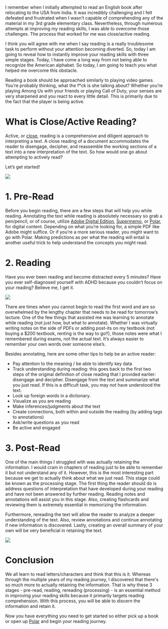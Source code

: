 I remember when I initially attempted to read an English book after relocating to the USA from India. It was incredibly challenging and I felt defeated and frustrated when I wasn’t capable of comprehending any of the material in my 3rd grade elementary class. Nevertheless, through numerous attempts at improving my reading skills, I was able to overcome those challenges. The process that worked for me was close/active reading.

 I think you will agree with me when I say reading is a really troublesome task to perform without your attention becoming diverted. So, today I am going to reveal how to instantly improve your reading skills with three simple stages. Today, I have come a long way from not being able to recognize the American alphabet. So today, I am going to teach you what helped me overcome this obstacle.

Reading a book should be approached similarly to playing video games. You’re probably thinking, what the f*ck is she talking about? Whether you’re playing Among Us with your friends or playing Call of Duty, your senses are very sharpened and you react to every little detail. This is primarily due to the fact that the player is being active.

# What is Close/Active Reading?

Active, or <a href="https://cdn.vanderbilt.edu/vu-wp0/wp-content/uploads/sites/164/2019/03/28042440/Reading-Active-Reading-Strategies-Close-Reading.pdf">close</a>, reading is a comprehensive and diligent approach to interpreting a text. A close reading of a document accommodates the reader to disengage, decipher, and reassemble the working sections of a text into a new interpretation of the text. So how would one go about attempting to actively read?

Let’s get started!
  
<img class="img-fluid" src="https://i.imgur.com/38NzSxW.gif">

# 1. Pre-Read

Before you begin reading, there are a few steps that will help you while reading. Annotating the text while reading is absolutely necessary so grab a pen/pencil, or of course, utilize <a href="https://www.adobe.com/solutions/ebook/digital-editions.html?red=a">Adobe Digital Edition</a>, <a href="https://www.supermemo.com/en">Supermemo</a>, or <a href="https://getpolarized.io">Polar</a>, for digital content. Depending on what you’re looking for, a simple PDF like Adobe might suffice. Or if you’re a more serious reader, you might want to go with Polar. Making predictions as per what the reading will entail is another useful trick to help understand the concepts you might read.

# 2. Reading

Have you ever been reading and become distracted every 5 minutes? Have you ever self-diagnosed yourself with ADHD because you couldn’t focus on your reading? Believe me, I get it.

<img class="img-fluid" src="https://i.imgur.com/8ydBJx5.gif">

There are times when you cannot begin to read the first word and are so overwhelmed by the lengthy chapter that needs to be read for tomorrow’s lecture. One of the few things that assisted me was learning to annotate while reading (not just how, but what to annotate). Whether I was virtually writing notes on the side of PDFs or adding post-its on my textbook (not buying a $200 textbook, renting is the way to go!!), those notes were what I remembered during exams, not the actual text. It’s always easier to remember your own words over someone else’s.

Besides annotating, here are some other tips to help be an active reader:

-   Pay attention to the meaning / be able to identify key data
-   Track understanding during reading: this goes back to the first two steps of the original definition of close reading that I provided earlier: disengage and decipher. Disengage from the text and summarize what you just read. If this is a difficult task, you may not have understood the text.
-   Look up foreign words in a dictionary.
-   Visualize as you are reading
-   Make inferences/judgments about the text
-   Create connections, both within and outside the reading (by adding tags to annotations)
-   Ask/write questions as you read
-   Be active and engaged
    

# 3. Post-Read

One of the main things I struggled with was actually retaining the information. I would cram in chapters of reading just to be able to remember it but not understand any of it. However, this is the most interesting part because we get to actually think about what we just read. This stage could be known as the processing stage. The first thing the reader should do is address questions of interpretation that have developed during your reading and have not been answered by further reading. Reading notes and annotations will assist you in this stage. Also, creating flashcards and reviewing them is extremely essential in memorizing the information.

  

Furthermore, rereading the text will allow the reader to analyze a deeper understanding of the text. Also, review annotations and continue annotating if new information is discovered. Lastly, creating an overall summary of your own will be very beneficial in retaining the text.

<img class="img-fluid" src="https://i.imgur.com/Fs9v0xK.gif">

# Conclusion

We all learn to read letters/characters and think that this is it. Whereas through the multiple years of my reading journey, I discovered that there's so much more to actually retaining the information. That is why these 3 stages - pre-read, reading, rereading (processing) - is an essential method in improving your reading skills because it primarily targets reading comprehension. With this process, you will be able to discern the information and retain it.

Now you have everything you need to get started so either pick up a book or open up <a href="https://getpolarized.io">Polar</a> and begin your reading journey.
